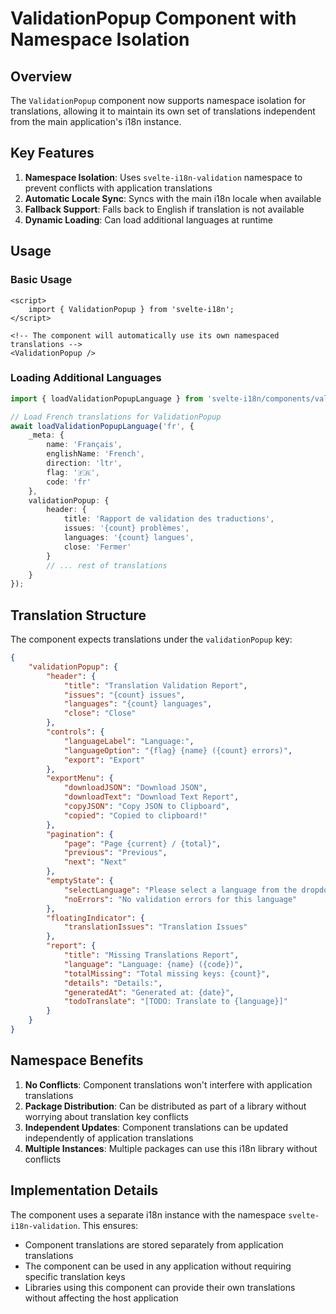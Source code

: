 # ValidationPopup Component with Namespace Isolation

## Overview

The `ValidationPopup` component now supports namespace isolation for translations, allowing it to maintain its own set of translations independent from the main application's i18n instance.

## Key Features

1. **Namespace Isolation**: Uses `svelte-i18n-validation` namespace to prevent conflicts with application translations
2. **Automatic Locale Sync**: Syncs with the main i18n locale when available
3. **Fallback Support**: Falls back to English if translation is not available
4. **Dynamic Loading**: Can load additional languages at runtime

## Usage

### Basic Usage

```svelte
<script>
	import { ValidationPopup } from 'svelte-i18n';
</script>

<!-- The component will automatically use its own namespaced translations -->
<ValidationPopup />
```

### Loading Additional Languages

```typescript
import { loadValidationPopupLanguage } from 'svelte-i18n/components/validation-popup-i18n';

// Load French translations for ValidationPopup
await loadValidationPopupLanguage('fr', {
	_meta: {
		name: 'Français',
		englishName: 'French',
		direction: 'ltr',
		flag: '🇫🇷',
		code: 'fr'
	},
	validationPopup: {
		header: {
			title: 'Rapport de validation des traductions',
			issues: '{count} problèmes',
			languages: '{count} langues',
			close: 'Fermer'
		}
		// ... rest of translations
	}
});
```

## Translation Structure

The component expects translations under the `validationPopup` key:

```json
{
	"validationPopup": {
		"header": {
			"title": "Translation Validation Report",
			"issues": "{count} issues",
			"languages": "{count} languages",
			"close": "Close"
		},
		"controls": {
			"languageLabel": "Language:",
			"languageOption": "{flag} {name} ({count} errors)",
			"export": "Export"
		},
		"exportMenu": {
			"downloadJSON": "Download JSON",
			"downloadText": "Download Text Report",
			"copyJSON": "Copy JSON to Clipboard",
			"copied": "Copied to clipboard!"
		},
		"pagination": {
			"page": "Page {current} / {total}",
			"previous": "Previous",
			"next": "Next"
		},
		"emptyState": {
			"selectLanguage": "Please select a language from the dropdown above",
			"noErrors": "No validation errors for this language"
		},
		"floatingIndicator": {
			"translationIssues": "Translation Issues"
		},
		"report": {
			"title": "Missing Translations Report",
			"language": "Language: {name} ({code})",
			"totalMissing": "Total missing keys: {count}",
			"details": "Details:",
			"generatedAt": "Generated at: {date}",
			"todoTranslate": "[TODO: Translate to {language}]"
		}
	}
}
```

## Namespace Benefits

1. **No Conflicts**: Component translations won't interfere with application translations
2. **Package Distribution**: Can be distributed as part of a library without worrying about translation key conflicts
3. **Independent Updates**: Component translations can be updated independently of application translations
4. **Multiple Instances**: Multiple packages can use this i18n library without conflicts

## Implementation Details

The component uses a separate i18n instance with the namespace `svelte-i18n-validation`. This ensures:

- Component translations are stored separately from application translations
- The component can be used in any application without requiring specific translation keys
- Libraries using this component can provide their own translations without affecting the host application
